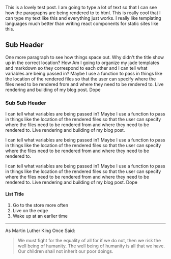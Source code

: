 
This is a lovely test post. I am going to type a lot of text so that I can see how the paragraphs are being rendered to to html. This is really cool that I can type my text like this and everything just works. I really like templating languages much better than writing react components for static sites like this.
## Sub Header
One more paragraph to see how things space out. Why didn't the title show up in the correct location? How Am I going to organize my jade templates and markdown so they correspond to each other and I can tell what variables are being passed in? Maybe I use a function to pass in things like the location of the rendered files so that the user can specify where the files need to be rendered from and where they need to be rendered to. Live rendering and building of my blog post. Dope
### Sub Sub Header
I can tell what variables are being passed in? Maybe I use a function to pass in things like the location of the rendered files so that the user can specify where the files need to be rendered from and where they need to be rendered to. Live rendering and building of my blog post.

I can tell what variables are being passed in? Maybe I use a function to pass in things like the location of the rendered files so that the user can specify where the files need to be rendered from and where they need to be rendered to.

I can tell what variables are being passed in? Maybe I use a function to pass in things like the location of the rendered files so that the user can specify where the files need to be rendered from and where they need to be rendered to. Live rendering and building of my blog post. Dope

#### List Title
1. Go to the store more often
2. Live on the edge
3. Wake up at an earlier time

---

As Martin Luther King Once Said:
> We must fight for the equality of all for if we do not, then we risk the well being of humanity. The well being of humanity is all that we have. Our children shall not inherit our poor doings.

